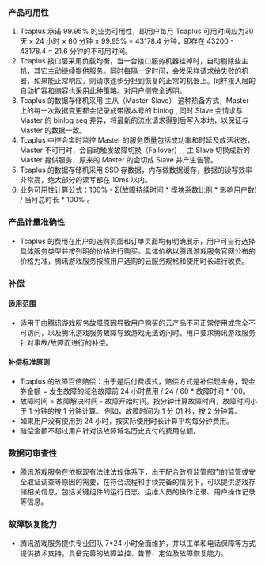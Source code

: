 ### 产品可用性
1. Tcaplus 承诺 99.95% 的业务可用性，即用户每月 Tcaplus 可用时间应为30 天 × 24 小时 × 60 分钟 × 99.95% = 43178.4 分钟，即存在 43200 - 43178.4 = 21.6 分钟的不可用时间。
2. Tcaplus 接口层采用负载均衡，当一台接口服务机器挂掉时，自动剔除些主机，其它主动继续提供服务。同时每隔一定时间，会发采样请求给失败的机器，如果能正常响应，则请求逐步分担到恢复的正常的机器上。同样接入层的自动扩容和缩容也采用此种策略。对用户侧完全透明。
3. Tcaplus 的数据存储机采用 主从（Master-Slave） 这种热备方式，Master 上的每一次数据变更都会记录成带版本号的 binlog , 同时 Slave 会请求与 Master 的  binlog seq 差异，将最新的流水请求得到后写入本地，以保证与 Master 的数据一致。
4. Tcaplus 中控会实时监控 Master 的服务质量包括成功率和时延及成活状态，Master 不可用时，会自动触发故障切换（Failover） , 主 Slave 切换成新的 Master 提供服务，原来的 Master 的会切成 Slave 并产生告警。
5. Tcaplus 的数据存储机采用 SSD 存数据，内存做数据缓存，数据的读写效率非常高，绝大部分的读写都在 10ms 以内。
6. 业务可用性计算公式：100% - Σ(故障持续时间 \* 模块系数比例 \* 影响用户数) / 当月总时长 \* 100% 。

### 产品计量准确性
- Tcaplus 的费用在用户的选购页面和订单页面均有明确展示，用户可自行选择具体服务类型并按列明的价格进行购买。具体价格以腾讯游戏服务官网公布的价格为准，腾讯游戏服务按照用户选购的云服务规格和使用时长进行收费。

### 补偿
#### 适用范围
- 适用于由腾讯游戏服务故障原因导致用户购买的云产品不可正常使用或完全不可访问，以及腾讯游戏服务故障导致游戏无法访问时，用户要求腾讯游戏服务针对事故/故障而进行的补偿。

#### 补偿标准原则
- Tcaplus 的故障百倍赔偿：由于是后付费模式，赔偿方式是补偿现金券，现金券金额 = 发生故障的域名故障前 24 小时费用 / 24 / 60 \* 故障时间 \* 100。 
- 故障时间 = 故障解决时间 - 故障开始时间。按分钟计算故障时间，故障时间小于 1 分钟的按 1 分钟计算。 例如，故障时间为 1 分 01 秒，按 2 分钟算。
- 如果用户没有使用到 24 小时，按实际使用时长计算平均每分钟费用。
- 赔偿金额不超过用户针对该故障域名历史支付的费用总额。

### 数据可审查性
- 腾讯游戏服务在依据现有法律法规体系下，出于配合政府监管部门的监管或安全取证调查等原因的需要，在符合流程和手续完备的情况下，可以提供游戏存储相关信息，包括关键组件的运行日志、运维人员的操作记录、用户操作记录等信息。

### 故障恢复能力
- 腾讯游戏服务提供专业团队 7*24 小时全面维护，并以工单和电话保障等方式提供技术支持，具备完善的故障监控、告警、定位及故障恢复能力。


